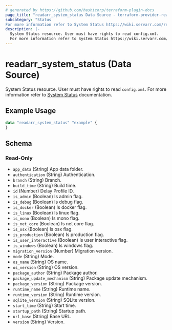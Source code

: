 ```yaml
---
# generated by https://github.com/hashicorp/terraform-plugin-docs
page_title: "readarr_system_status Data Source - terraform-provider-readarr"
subcategory: "Status
For more information refer to System Status https://wiki.servarr.com/readarr/system#status documentation."
description: |-
  System Status resource. User must have rights to read config.xml.
  For more information refer to System Status https://wiki.servarr.com/readarr/system#status documentation.
---
```


# readarr_system_status (Data Source)

[subcategory:Status]: #
System Status resource. User must have rights to read `config.xml`.
For more information refer to [System Status](https://wiki.servarr.com/readarr/system#status) documentation.

## Example Usage

```terraform
data "readarr_system_status" "example" {
}
```

<!-- schema generated by tfplugindocs -->
## Schema

### Read-Only

- `app_data` (String) App data folder.
- `authentication` (String) Authentication.
- `branch` (String) Branch.
- `build_time` (String) Build time.
- `id` (Number) Delay Profile ID.
- `is_admin` (Boolean) Is admin flag.
- `is_debug` (Boolean) Is debug flag.
- `is_docker` (Boolean) Is docker flag.
- `is_linux` (Boolean) Is linux flag.
- `is_mono` (Boolean) Is mono flag.
- `is_net_core` (Boolean) Is net core flag.
- `is_osx` (Boolean) Is osx flag.
- `is_production` (Boolean) Is production flag.
- `is_user_interactive` (Boolean) Is user interactive flag.
- `is_windows` (Boolean) Is windows flag.
- `migration_version` (Number) Migration version.
- `mode` (String) Mode.
- `os_name` (String) OS name.
- `os_version` (String) OS version.
- `package_author` (String) Package author.
- `package_update_mechanism` (String) Package update mechanism.
- `package_version` (String) Package version.
- `runtime_name` (String) Runtime name.
- `runtime_version` (String) Runtime version.
- `sqlite_version` (String) SQLite version.
- `start_time` (String) Start time.
- `startup_path` (String) Startup path.
- `url_base` (String) Base URL.
- `version` (String) Version.


